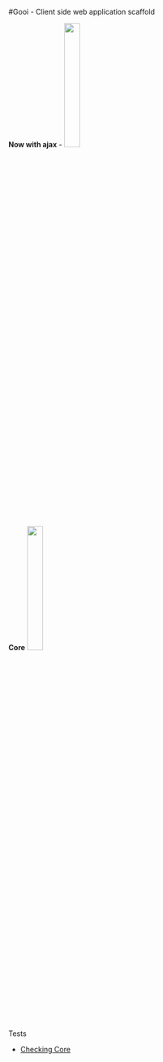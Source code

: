 #Gooi - Client side web application scaffold

__Now with ajax__ - 
<img src="http://www.peerbits.com/wp-content/uploads/2011/07/Ajax-development.jpg" width="25%" height="25%" />

__Core__
<img src="http://www.webreference.com/programming/javascript/prototypal_inheritance/diagram2.png" width="25%" height="25%" />

 
 Tests
 * <a href="test/_GooiCore.htm">Checking Core</a>
